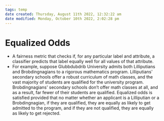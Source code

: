 ```yaml
---
tags: temp
date created: Thursday, August 11th 2022, 12:32:22 am
date modified: Monday, October 10th 2022, 2:02:28 pm
---
```


# Equalized Odds
- A fairness metric that checks if, for any particular label and attribute, a classifier predicts that label equally well for all values of that attribute.
- For example, suppose Glubbdubdrib University admits both Lilliputians and Brobdingnagians to a rigorous mathematics program. Lilliputians' secondary schools offer a robust curriculum of math classes, and the vast majority of students are qualified for the university program. Brobdingnagians' secondary schools don’t offer math classes at all, and as a result, far fewer of their students are qualified. Equalized odds is satisfied provided that no matter whether an applicant is a Lilliputian or a Brobdingnagian, if they are qualified, they are equally as likely to get admitted to the program, and if they are not qualified, they are equally as likely to get rejected.



